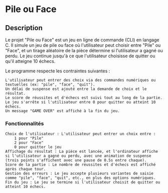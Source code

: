 <h1>Pile ou Face</h1>

<h2>Description</h2>

Le projet "Pile ou Face" est un jeu en ligne de commande (CLI) en langage C. Il simule un jeu de pile ou face où l'utilisateur peut choisir entre "Pile" ou "Face", et un tirage aléatoire de la pièce détermine si l'utilisateur a gagné ou perdu. Le jeu continue jusqu'à ce que l'utilisateur choisisse de quitter ou qu'il atteigne 10 échecs.

Le programme respecte les contraintes suivantes :

    L'utilisateur peut entrer des choix via des commandes numériques ou textuelles (ex: "pile", "face", "quit").
    Un délai de suspense est ajouté entre la demande de choix et le résultat.
    Le score de réussites et d'échecs est suivi tout au long de la partie.
    Le jeu s'arrête si l'utilisateur entre 0 pour quitter ou atteint 10 échecs.
    Un message "GAME OVER" est affiché à la fin du jeu.

<h3>Fonctionnalités</h3>

    Choix de l'utilisateur : L'utilisateur peut entrer un choix entre :
        1 pour "Pile"
        2 pour "Face"
        0 pour quitter le jeu
    Affichage du résultat : La pièce est lancée, et l'ordinateur affiche si l'utilisateur a gagné ou perdu, avec une animation de suspense (trois points s'affichent avec une pause de 0.5s entre chaque).
    Score de la partie : Le nombre de réussites et d'échecs est affiché après chaque tour.
    Gestion des erreurs : Le jeu accepte plusieurs variantes de saisie comme "pile", "face", "quit", etc., en plus des options numériques.
    Fin du jeu : Le jeu se termine si l'utilisateur choisit de quitter ou atteint 10 échecs.
